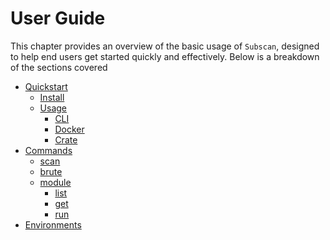 # User Guide

This chapter provides an overview of the basic usage of `Subscan`, designed to help end users get started quickly and effectively. Below is a breakdown of the sections covered

<!-- markdownlint-disable MD007 -->

- [Quickstart](quickstart/index.html)
   - [Install](quickstart/install.md)
   - [Usage](quickstart/usage/index.html)
      - [CLI](quickstart/usage/cli.md)
      - [Docker](quickstart/usage/docker.md)
      - [Crate](quickstart/usage/crate.md)
- [Commands](commands/index.html)
   - [scan](commands/scan.md)
   - [brute](commands/brute.md)
   - [module](commands/module.md)
      - [list](commands/module.md#list)
      - [get](commands/module.md#get)
      - [run](commands/module.md#run)
- [Environments](environments.md)

<!-- markdownlint-enable MD007 -->
